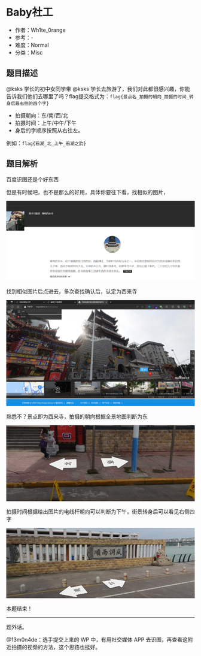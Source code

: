 # Baby社工

- 作者：Wh1te_0range
- 参考：-
- 难度：Normal
- 分类：Misc

## 题目描述

@ksks 学长的初中女同学带 @ksks 学长去旅游了，我们对此都很感兴趣，你能告诉我们他们去哪里了吗？flag提交格式为：`flag{景点名_拍摄的朝向_拍摄的时间_转身后最右侧的四个字}`

- 拍摄朝向：东/南/西/北
- 拍摄时间：上午/中午/下午
- 身后的字顺序按照从右往左。

例如：`flag{石湖_北_上午_石湖之韵}`


## 题目解析

百度识图还是个好东西

但是有时候吧，也不是那么的好用，具体你要往下看，找相似的图片，

![](writeup/images/image-20231021213657074.png)

找到相似图片后点进去，多次查找确认后，认定为西来寺

![](writeup/images/image-20231021213938816.png)

熟悉不？景点即为西来寺，拍摄的朝向根据全景地图判断为东

![image-20231021214117500](writeup/images/image-20231021214117500.png)

拍摄时间根据给出图片的电线杆朝向可以判断为下午，街景转身后可以看见右侧四字

![image-20231021214333841](writeup/images/image-20231021214333841.png)

本题结束！

---

题外话。

@13m0n4de：选手提交上来的 WP 中，有用社交媒体 APP 去识图，再查看这附近拍摄的视频的方法，这个思路也挺好。